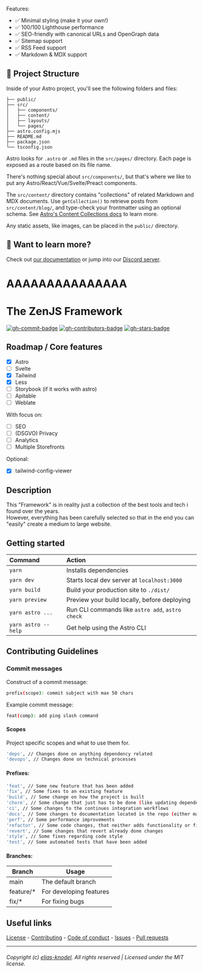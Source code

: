 Features:

- ✅ Minimal styling (make it your own!)
- ✅ 100/100 Lighthouse performance
- ✅ SEO-friendly with canonical URLs and OpenGraph data
- ✅ Sitemap support
- ✅ RSS Feed support
- ✅ Markdown & MDX support

## 🚀 Project Structure

Inside of your Astro project, you'll see the following folders and files:

```
├── public/
├── src/
│   ├── components/
│   ├── content/
│   ├── layouts/
│   └── pages/
├── astro.config.mjs
├── README.md
├── package.json
└── tsconfig.json
```

Astro looks for `.astro` or `.md` files in the `src/pages/` directory. Each page is exposed as a route based on its file name.

There's nothing special about `src/components/`, but that's where we like to put any Astro/React/Vue/Svelte/Preact components.

The `src/content/` directory contains "collections" of related Markdown and MDX documents. Use `getCollection()` to retrieve posts from `src/content/blog/`, and type-check your frontmatter using an optional schema. See [Astro's Content Collections docs](https://docs.astro.build/en/guides/content-collections/) to learn more.

Any static assets, like images, can be placed in the `public/` directory.

## 👀 Want to learn more?

Check out [our documentation](https://docs.astro.build) or jump into our [Discord server](https://astro.build/chat).

# AAAAAAAAAAAAAAA

# The ZenJS Framework

[![gh-commit-badge][gh-commit-badge]][gh-commit]
[![gh-contributors-badge][gh-contributors-badge]][gh-contributors]
[![gh-stars-badge][gh-stars-badge]][gh-stars]

## Roadmap / Core features

* [x] Astro 
* [ ] Svelte
* [x] Tailwind 
* [x] Less 
* [ ] Storybook (if it works with astro) 
* [ ] Apitable 
* [ ] Weblate

With focus on:
* [ ] SEO
* [ ] (DSGVO) Privacy
* [ ] Analytics
* [ ] Multiple Storefronts

Optional:  
* [x] tailwind-config-viewer

## Description

This "Framework" is in reality just a collection of the best tools and tech i found over the years.  
However, everything has been carefully selected so that in the end you can "easily" create a medium to large website.

## Getting started

| Command                | Action                                           |
| :--------------------- | :----------------------------------------------- |
| `yarn`                 | Installs dependencies                            |
| `yarn dev`             | Starts local dev server at `localhost:3000`      |
| `yarn build`           | Build your production site to `./dist/`          |
| `yarn preview`         | Preview your build locally, before deploying     |
| `yarn astro ...`       | Run CLI commands like `astro add`, `astro check` |
| `yarn astro --help`    | Get help using the Astro CLI                     |

## Contributing Guidelines

### Commit messages

Construct of a commit message:

```bash
prefix(scope): commit subject with max 50 chars
```

Example commit message:

```bash
feat(comp): add ping slash command
```

#### Scopes

Project specific scopes and what to use them for.

```bash
'deps', // Changes done on anything dependency related
'devops', // Changes done on technical processes
```

#### Prefixes:

```bash
'feat', // Some new feature that has been added
'fix', // Some fixes to an existing feature
'build', // Some change on how the project is built
'chore', // Some change that just has to be done (like updating dependencies)
'ci', // Some changes to the continues integration workflows
'docs', // Some changes to documentation located in the repo (either markdown files or code DocBlocks)
'perf', // Some performance improvements
'refactor', // Some code changes, that neither adds functionality or fixes a bug
'revert', // Some changes that revert already done changes
'style', // Some fixes regarding code style
'test', // Some automated tests that have been added
```

#### Branches:

| Branch     | Usage                                  |
|------------|----------------------------------------|
| main       | The default branch                     |
| feature/*  | For developing features                |
| fix/*      | For fixing bugs                        |

## Useful links

[License][gh-license] -
[Contributing][gh-contribute] -
[Code of conduct][gh-codeofconduct] -
[Issues][gh-issues] -
[Pull requests][gh-pulls]

<hr>  

###### Copyright (c) [elias-knodel][gh-team]. All rights reserved | Licensed under the MIT license.

<!-- Variables -->

[gh-commit-badge]: https://img.shields.io/github/last-commit/elias-knodel/the-zenjs-framework?style=for-the-badge&colorA=302D41&colorB=cba6f7

[gh-commit]: https://github.com/elias-knodel/the-zenjs-framework/commits/main

[gh-contributors-badge]: https://img.shields.io/github/contributors/elias-knodel/the-zenjs-framework?style=for-the-badge&colorA=302D41&colorB=89dceb

[gh-contributors]: https://github.com/elias-knodel/the-zenjs-framework/graphs/contributors

[gh-stars-badge]: https://img.shields.io/github/stars/elias-knodel/the-zenjs-framework?style=for-the-badge&colorA=302D41&colorB=f9e2af

[gh-stars]: https://github.com/elias-knodel/the-zenjs-framework/stargazers

[gh-contribute]: https://github.com/elias-knodel/.github/blob/main/docs/CONTRIBUTING.md

[gh-license]: https://github.com/elias-knodel/the-zenjs-framework/blob/main/LICENSE

[gh-codeofconduct]: https://github.com/elias-knodel/.github/blob/main/docs/CODE_OF_CONDUCT.md

[gh-issues]: https://github.com/elias-knodel/the-zenjs-framework/issues

[gh-pulls]: https://github.com/elias-knodel/the-zenjs-framework/pulls

[gh-team]: https://github.com/elias-knodel

